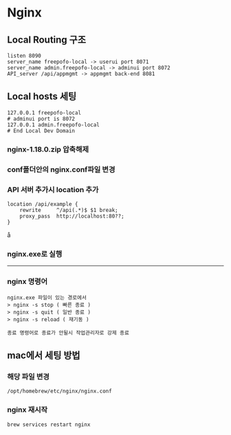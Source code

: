 # Nginx

## Local Routing 구조
```
listen 8090
server_name freepofo-local -> userui port 8071
server_name admin.freepofo-local -> adminui port 8072
API_server /api/appmgmt -> appmgmt back-end 8081
```

## Local hosts 세팅
```
127.0.0.1 freepofo-local
# adminui port is 8072
127.0.0.1 admin.freepofo-local
# End Local Dev Domain
```


### nginx-1.18.0.zip 압축해제

### conf폴더안의 nginx.conf파일 변경

### API 서버 추가시 location 추가
```
location /api/example {
    rewrite     ^/api(.*)$ $1 break;
    proxy_pass  http://localhost:80??;
}
```
å
### nginx.exe로 실행
-----
### nginx 명령어
```
nginx.exe 파일이 있는 경로에서
> nginx -s stop ( 빠른 종료 )
> nginx -s quit ( 일반 종료 )
> nginx -s reload ( 재기동 )

종료 명령어로 종료가 안될시 작업관리자로 강제 종료
```

## mac에서 세팅 방법

### 해당 파일 변경
```
/opt/homebrew/etc/nginx/nginx.conf
```

### nginx 재시작
```
brew services restart nginx
```